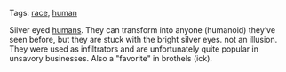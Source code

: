 Tags: [race](Races), [human](Humans)

Silver eyed [humans](Humans). They can transform into anyone (humanoid) they’ve seen before, but they are stuck with the bright silver eyes. not an illusion. They were used as infiltrators and are unfortunately quite popular in unsavory businesses. Also a "favorite" in brothels (ick).